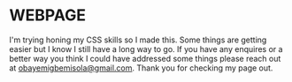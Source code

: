 # WEBPAGE
I'm trying honing my CSS skills so I made this. Some things are getting easier but I know I still have a long way to go.
If you have any enquires or a better way you think I could have addressed some things please reach out at obayemigbemisola@gmail.com.
Thank you for checking my page out.
